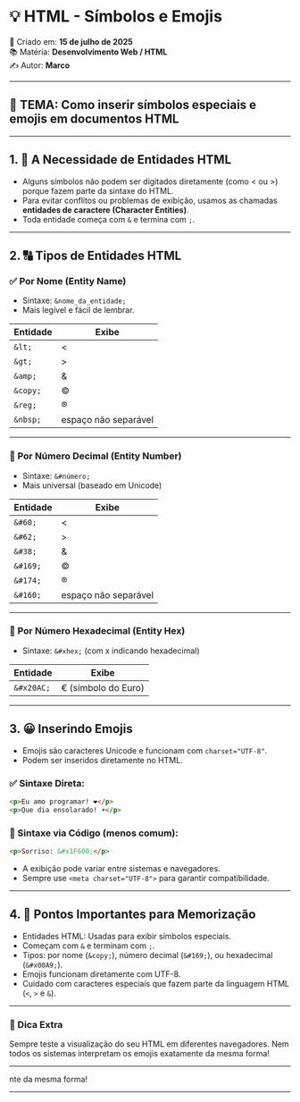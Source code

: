 
# 💡 HTML - Símbolos e Emojis

📅 Criado em: **15 de julho de 2025**  
📚 Matéria: **Desenvolvimento Web / HTML**  
✍️ Autor: **Marco**

---

## 🎯 TEMA: Como inserir símbolos especiais e emojis em documentos HTML

---

## 1. 🧩 A Necessidade de Entidades HTML

- Alguns símbolos não podem ser digitados diretamente (como < ou >) porque fazem parte da sintaxe do HTML.
- Para evitar conflitos ou problemas de exibição, usamos as chamadas **entidades de caractere (Character Entities)**.
- Toda entidade começa com `&` e termina com `;`.

---

## 2. 🔠 Tipos de Entidades HTML

### ✅ Por Nome (Entity Name)

- Sintaxe: `&nome_da_entidade;`
- Mais legível e fácil de lembrar.

| Entidade | Exibe |
|----------|--------|
| `&lt;` | < |
| `&gt;` | > |
| `&amp;` | & |
| `&copy;` | © |
| `&reg;` | ® |
| `&nbsp;` | espaço não separável |

---

### 🔢 Por Número Decimal (Entity Number)

- Sintaxe: `&#número;`
- Mais universal (baseado em Unicode)

| Entidade | Exibe |
|----------|--------|
| `&#60;` | < |
| `&#62;` | > |
| `&#38;` | & |
| `&#169;` | © |
| `&#174;` | ® |
| `&#160;` | espaço não separável |

---

### 🔡 Por Número Hexadecimal (Entity Hex)

- Sintaxe: `&#xhex;` (com x indicando hexadecimal)

| Entidade | Exibe |
|----------|--------|
| `&#x20AC;` | € (símbolo do Euro) |

---

## 3. 😀 Inserindo Emojis

- Emojis são caracteres Unicode e funcionam com `charset="UTF-8"`.
- Podem ser inseridos diretamente no HTML.

### ✅ Sintaxe Direta:

```html
<p>Eu amo programar! ❤️</p>
<p>Que dia ensolarado! ☀️</p>
```

### 🔣 Sintaxe via Código (menos comum):

```html
<p>Sorriso: &#x1F600;</p>
```

- A exibição pode variar entre sistemas e navegadores.
- Sempre use `<meta charset="UTF-8">` para garantir compatibilidade.

---

## 4. 📌 Pontos Importantes para Memorização

- Entidades HTML: Usadas para exibir símbolos especiais.
- Começam com `&` e terminam com `;`.
- Tipos: por nome (`&copy;`), número decimal (`&#169;`), ou hexadecimal (`&#x00A9;`).
- Emojis funcionam diretamente com UTF-8.
- Cuidado com caracteres especiais que fazem parte da linguagem HTML (`<`, `>` e `&`).

---

### 🚀 Dica Extra

Sempre teste a visualização do seu HTML em diferentes navegadores. Nem todos os sistemas interpretam os emojis exatamente da mesma forma!

---
nte da mesma forma!

---
